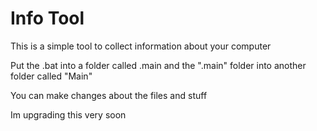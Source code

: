 # Info Tool
This is a simple tool to collect information about your computer

Put the .bat into a folder called .main and the ".main" folder into another folder called "Main"

You can make changes about the files and stuff

Im upgrading this very soon
